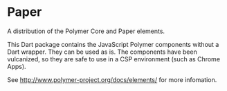 # Paper

A distribution of the Polymer Core and Paper elements.

This Dart package contains the JavaScript Polymer components without a Dart wrapper.
They can be used as is. The components have been vulcanized, so they are safe to use
in a CSP environment (such as Chrome Apps).

See http://www.polymer-project.org/docs/elements/ for more infomation.
